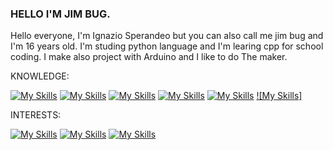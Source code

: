 ###   HELLO I'M JIM BUG.

Hello everyone, I'm Ignazio Sperandeo but you can also call me jim bug
and I'm 16 years old. I'm studing python language and I'm learing cpp for school coding.
I make also project with Arduino and I like to do The maker.




KNOWLEDGE:


[![My Skills](https://skillicons.dev/icons?i=py&perline=3)](https://skillicons.dev)   [![My Skills](https://skillicons.dev/icons?i=c&perline=3)](https://skillicons.dev)    [![My Skills](https://skillicons.dev/icons?i=cpp&perline=3)](https://skillicons.dev)   [![My Skills](https://skillicons.dev/icons?i=linux&perline=3)](https://skillicons.dev)    [![My Skills](https://skillicons.dev/icons?i=arduino&perline=3)](https://skillicons.dev) [![My Skills]](https://www.credly.com/badges/9c24a925-9e60-428f-a8fa-1f4572c8c41f/public_url)


INTERESTS:


[![My Skills](https://skillicons.dev/icons?i=raspberrypi&perline=3)](https://skillicons.dev)    [![My Skills](https://skillicons.dev/icons?i=git&perline=3)](https://skillicons.dev)    [![My Skills](https://skillicons.dev/icons?i=aiscript&perline=3)](https://skillicons.dev)
